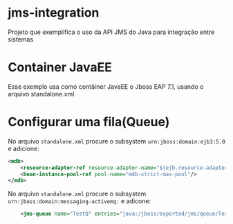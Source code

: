 # jms-integration
Projeto que exemplifica o uso da API JMS do Java para integração entre sistemas

# Container JavaEE
Esse exemplo usa como contâiner JavaEE o Jboss EAP 7.1, usando o arquivo standalone.xml

# Configurar uma fila(Queue)
No arquivo ``standalone.xml``  procure o subsystem ``urn:jboss:domain:ejb3:5.0`` e adicione:
```xml
<mdb>
	<resource-adapter-ref resource-adapter-name="${ejb.resource-adapter-name:activemq-ra.rar}"/>
	<bean-instance-pool-ref pool-name="mdb-strict-max-pool"/>
</mdb>
```
No arquivo ``standalone.xml``  procure o subsystem ``urn:jboss:domain:messaging-activemq:`` e adicone:

```xml
	<jms-queue name="TestQ" entries="java:/jboss/exported/jms/queue/TestQ"/>
```

